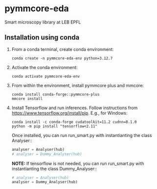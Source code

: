 # pymmcore-eda
Smart microscopy library at LEB EPFL


## Installation using conda
1. From a conda terminal, create conda environment:
    ```
    conda create -n pymmcore-eda-env python=3.12.7
    ```
2. Activate the conda environment:
    ```
    conda activate pymmcore-eda-env
    ```
3. From within the environment, install pymmcore plus and mmcore:
    ```
    conda install conda-forge::pymmcore-plus
    mmcore install
    ```
4. Install Tensorflow and run inferences.
    Follow instructions from https://www.tensorflow.org/install/pip.
    E.g., for Windows:
    ```
    conda install -c conda-forge cudatoolkit=11.2 cudnn=8.1.0
    python -m pip install "tensorflow<2.11"
    ```

    Once installed, you can run run_smart.py with instantianting the class Analyser::
    ```python
    analyser = Analyser(hub)
    # analyser = Dummy_Analyser(hub)
    ```

    **NOTE:** If tensorflow is not needed, you can run run_smart.py with instantianting the class Dummy_Analyser::
    ```python
    # analyser = Analyser(hub)
    analyser = Dummy_Analyser(hub)
    ```